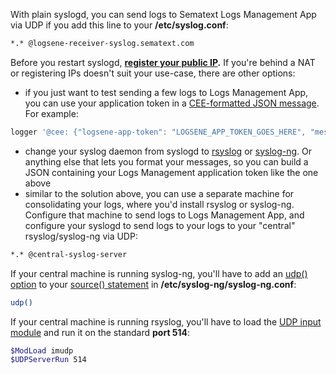 With plain syslogd, you can send logs to Sematext Logs Management App via UDP if you add this
line to your **/etc/syslog.conf**:

``` bash
*.* @logsene-receiver-syslog.sematext.com
```

Before you restart syslogd, **[register your public IP](authorizing-ips-for-syslog).** If you're behind a NAT
or registering IPs doesn't suit your use-case, there are other options:

  - if you just want to test sending a few logs to Logs Management App, you can use
    your application token in a [CEE-formatted JSON message](json-messages-over-syslog). For
example:

<!-- end list -->

``` bash
logger '@cee: {"logsene-app-token": "LOGSENE_APP_TOKEN_GOES_HERE", "message": "hello world!"}'
```

  - change your syslog daemon from syslogd to
    [rsyslog](rsyslog) or
    [syslog-ng](syslog-ng). Or anything else that lets you
    format your messages, so you can build a JSON containing your
    Logs Management application token like the one above
  - similar to the solution above, you can use a separate machine for
    consolidating your logs, where you'd install rsyslog or syslog-ng.
    Configure that machine to send logs to Logs Management App, and configure your
    syslogd to send logs to your logs to your "central"
    rsyslog/syslog-ng via UDP:

<!-- end list -->

``` bash
*.* @central-syslog-server
```

If your central machine is running syslog-ng, you'll have to add an
[udp() option](http://www.balabit.com/sites/default/files/documents/syslog-ng-ose-3.3-guides/en/syslog-ng-ose-v3.3-guide-admin-en/html/reference_source_tcpudp.html)
to your [source() statement](syslog-ng/#configure-sources)
in **/etc/syslog-ng/syslog-ng.conf**:

``` bash
udp()
```

If your central machine is running rsyslog, you'll have to load the [UDP input module](http://www.rsyslog.com/doc/imudp.html) and run it on the
standard **port 514**:

``` bash
$ModLoad imudp
$UDPServerRun 514
```
